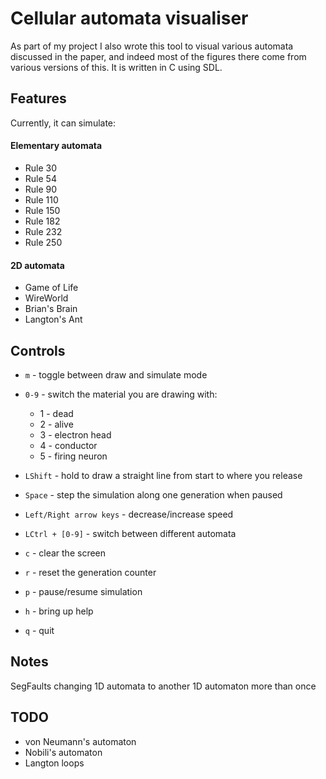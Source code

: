 # Cellular automata visualiser
As part of my project I also wrote this tool to visual various automata
discussed in the paper, and indeed most of the figures there come from various
versions of this. It is written in C using SDL.

## Features
Currently, it can simulate:

#### Elementary automata
* Rule 30
* Rule 54
* Rule 90
* Rule 110
* Rule 150
* Rule 182
* Rule 232
* Rule 250

#### 2D automata
* Game of Life
* WireWorld
* Brian's Brain
* Langton's Ant

## Controls
* `m` - toggle between draw and simulate mode
* `0-9` - switch the material you are drawing with:
  * 1 - dead
  * 2 - alive
  * 3 - electron head
  * 4 - conductor
  * 5 - firing neuron
* `LShift` - hold to draw a straight line from start to where you release
* `Space` - step the simulation along one generation when paused

* `Left/Right arrow keys` - decrease/increase speed
* `LCtrl + [0-9]` - switch between different automata

* `c` - clear the screen
* `r` - reset the generation counter
* `p` - pause/resume simulation
* `h` - bring up help
* `q` - quit

## Notes
SegFaults changing 1D automata to another 1D automaton more than once

## TODO
* von Neumann's automaton
* Nobili's automaton
* Langton loops
